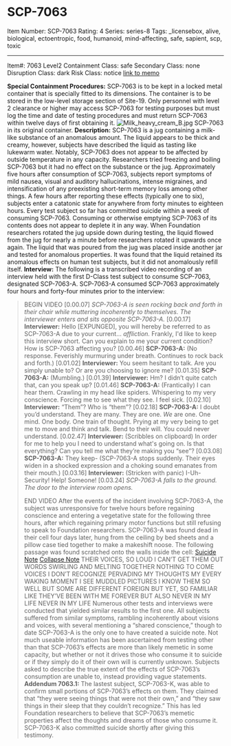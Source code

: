 # SCP-7063
Item Number: SCP-7063
Rating: 4
Series: series-8
Tags: _licensebox, alive, biological, ectoentropic, food, humanoid, mind-affecting, safe, sapient, scp, toxic

---

Item#: 7063
Level2
Containment Class:
safe
Secondary Class:
none
Disruption Class:
dark
Risk Class:
notice
[link to memo](/classification-committee-memo)  

**Special Containment Procedures:** SCP-7063 is to be kept in a locked metal container that is specially fitted to its dimensions. The container is to be stored in the low-level storage section of Site-19. Only personnel with level 2 clearance or higher may access SCP-7063 for testing purposes but must log the time and date of testing procedures and must return SCP-7063 within twelve days of first obtaining it.
![Milk_heavy_cream_B.jpg](https://upload.wikimedia.org/wikipedia/commons/e/ec/Milk_heavy_cream_B.jpg)
SCP-7063 in its original container.
**Description:** SCP-7063 is a jug containing a milk-like substance of an anomalous amount. The liquid appears to be thick and creamy, however, subjects have described the liquid as tasting like lukewarm water. Notably, SCP-7063 does not appear to be affected by outside temperature in any capacity. Researchers tried freezing and boiling SCP-7063 but it had no effect on the substance or the jug.
Approximately five hours after consumption of SCP-7063, subjects report symptoms of mild nausea, visual and auditory hallucinations, intense migraines, and intensification of any preexisting short-term memory loss among other things. A few hours after reporting these effects (typically one to six), subjects enter a catatonic state for anywhere from forty minutes to eighteen hours. Every test subject so far has committed suicide within a week of consuming SCP-7063.
Consuming or otherwise emptying SCP-7063 of its contents does not appear to deplete it in any way. When Foundation researchers rotated the jug upside down during testing, the liquid flowed from the jug for nearly a minute before researchers rotated it upwards once again. The liquid that was poured from the jug was placed inside another jar and tested for anomalous properties. It was found that the liquid retained its anomalous effects on human test subjects, but it did not anomalously refill itself.
**Interview:** The following is a transcribed video recording of an interview held with the first D-Class test subject to consume SCP-7063, designated SCP-7063-A. SCP-7063-A consumed SCP-7063 approximately four hours and forty-four minutes prior to the interview:
> BEGIN VIDEO
> [0.00.07] _SCP-7063-A is seen rocking back and forth in their chair while muttering incoherently to themselves. The interviewer enters and sits opposite SCP-7063-A._
> [0.00.17] **Interviewer:** Hello [EXPUNGED], you will hereby be referred to as SCP-7063-A due to your current… _affliction._ Frankly, I'd like to keep this interview short. Can you explain to me your current condition? How is SCP-7063 affecting you?
> [0.00.46] **SCP-7063-A:** (No response. Feverishly murmuring under breath. Continues to rock back and forth.)
> [0.01.02] **Interviewer:** You seem hesitant to talk. Are you simply unable to? Or are you choosing to ignore me?
> [0.01.35] **SCP-7063-A:** (Mumbling.)
> [0.01.39] **Interviewer:** Hm? I didn’t quite catch that, can you speak up?
> [0.01.46] **SCP-7063-A:** (Frantically) I can hear them. Crawling in my head like spiders. Whispering to my very conscience. Forcing me to see what they see. I feel sick.
> [0.02.10] **Interviewer:** “Them”? Who is “them”?
> [0.02.18] **SCP-7063-A:** I doubt you’d understand. They are many. They are one. _We_ are one. One mind. One body. One train of thought. Prying at my very being to get me to move and think and talk. Bend to their will. You could never understand.
> [0.02.47] **Interviewer:** (Scribbles on clipboard) In order for me to help you I need to understand what's going on. Is that everything? Can you tell me what they’re making you “see”?
> [0.03.08] **SCP-7063-A:** They keep- (SCP-7063-A stops suddenly. Their eyes widen in a shocked expression and a choking sound emanates from their mouth.)
> [0.03.16] **Interviewer:** (Stricken with panic) I-Uh-Security! Help! Someone!
> [0.03.24] _SCP-7063-A falls to the ground. The door to the interview room opens._  
>    
>  END VIDEO
After the events of the incident involving SCP-7063-A, the subject was unresponsive for twelve hours before regaining conscience and entering a vegetative state for the following three hours, after which regaining primary motor functions but still refusing to speak to Foundation researchers. SCP-7063-A was found dead in their cell four days later, hung from the ceiling by bed sheets and a pillow case tied together to make a makeshift noose. The following passage was found scratched onto the walls inside the cell:
[Suicide Note](javascript:;)
[Collapse Note](javascript:;)
> THEIR VOICES, SO LOUD
> I CAN’T GET THEM OUT
> WORDS SWIRLING AND MELTING TOGETHER
> NOTHING TO COME
> VOICES I DON’T RECOGNIZE
> PERVADING MY THOUGHTS
> MY EVERY WAKING MOMENT
> I SEE MUDDLED PICTURES
> I KNOW THEM SO WELL
> BUT SOME ARE DIFFERENT
> FOREIGN BUT YET, SO FAMILIAR
> LIKE THEY’VE BEEN WITH ME FOREVER BUT ALSO
> NEVER IN MY LIFE
> NEVER IN MY LIFE
Numerous other tests and interviews were conducted that yielded similar results to the first one. All subjects suffered from similar symptoms, rambling incoherently about visions and voices, with several mentioning a “shared conscience,” though to date SCP-7063-A is the only one to have created a suicide note. Not much useable information has been ascertained from testing other than that SCP-7063’s effects are more than likely memetic in some capacity, but whether or not it drives those who consume it to suicide or if they simply do it of their own will is currently unknown. Subjects asked to describe the true extent of the effects of SCP-7063’s consumption are unable to, instead providing vague statements.
**Addendum 7063.1:** The lastest subject, SCP-7063-K, was able to confirm small portions of SCP-7063’s effects on them. They claimed that “they were seeing things that were not their own,” and “they saw things in their sleep that they couldn’t recognize.” This has led Foundation researchers to believe that SCP-7063’s memetic properties affect the thoughts and dreams of those who consume it. SCP-7063-K also committed suicide shortly after giving this testimony.